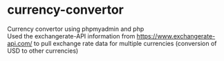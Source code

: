 # currency-convertor
Currency convertor using phpmyadmin and php
<br>
Used the exchangerate-API information from https://www.exchangerate-api.com/ to pull exchange rate data for multiple currencies (conversion of USD to other currencies)
